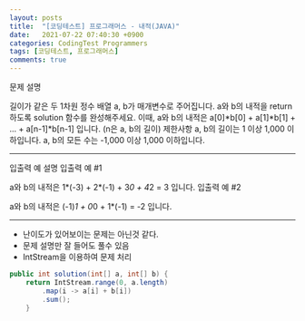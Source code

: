 ```yaml
---
layout: posts
title:  "[코딩테스트] 프로그래머스 - 내적(JAVA)"
date:   2021-07-22 07:40:30 +0900
categories: CodingTest Programmers
tags: [코딩테스트, 프로그래머스]
comments: true
---
```

문제 설명

길이가 같은 두 1차원 정수 배열 a, b가 매개변수로 주어집니다. a와 b의 내적을 return 하도록 solution 함수를 완성해주세요.
이때, a와 b의 내적은 a[0]*b[0] + a[1]*b[1] + ... + a[n-1]*b[n-1] 입니다. (n은 a, b의 길이)
제한사항
a, b의 길이는 1 이상 1,000 이하입니다.
a, b의 모든 수는 -1,000 이상 1,000 이하입니다.

---
입출력 예 설명
입출력 예 #1

a와 b의 내적은 1*(-3) + 2*(-1) + 3*0 + 4*2 = 3 입니다.
입출력 예 #2

a와 b의 내적은 (-1)*1 + 0*0 + 1*(-1) = -2 입니다.

---
- 난이도가 있어보이는 문제는 아닌것 같다.
- 문제 설명만 잘 들어도 풀수 있음
- IntStream을 이용하여 문제 처리


```java
public int solution(int[] a, int[] b) {
    return IntStream.range(0, a.length)
        .map(i -> a[i] + b[i])
        .sum();
    }
```